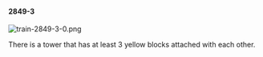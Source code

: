 #### 2849-3
![train-2849-3-0.png](https://github.com/lil-lab/nlvr/raw/master/nlvr/train/images/55/train-2849-3-0.png "train-2849-3-0.png")

There is a tower that has at least 3 yellow blocks attached with each other.